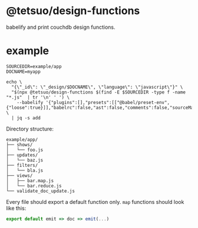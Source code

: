 # @tetsuo/design-functions

babelify and print couchdb design functions.

# example

```
SOURCEDIR=example/app
DOCNAME=myapp

echo \
  "{\"_id\": \"_design/$DOCNAME\", \"language\": \"javascript\"}" \
  "$(npx @tetsuo/design-functions $(find -E $SOURCEDIR -type f -name "*.js"  | tr '\n' ' ') \
    --babelify '{"plugins":[],"presets":[["@babel/preset-env",{"loose":true}]],"babelrc":false,"ast":false,"comments":false,"sourceMaps":false}')" \
  | jq -s add
```

Directory structure:

```
example/app/
├── shows/
│   └── foo.js
├── updates/
│   └── baz.js
├── filters/
│   └── bla.js
├── views/
│   ├── bar.map.js
│   └── bar.reduce.js
└── validate_doc_update.js
```

Every file should export a default function only. `map` functions should look like this:

```js
export default emit => doc => emit(...)
```

